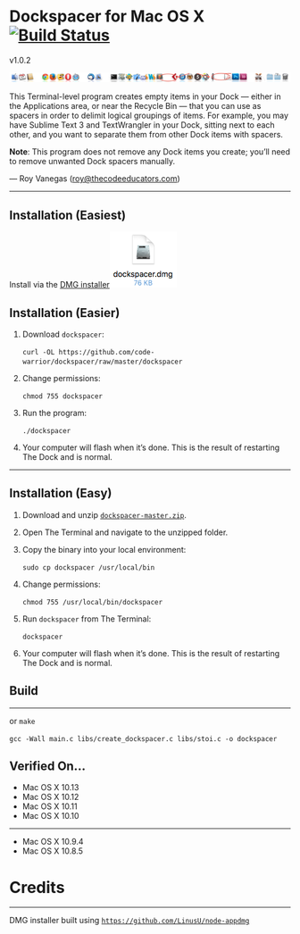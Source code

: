# Dockspacer for Mac OS X [![Build Status](https://travis-ci.org/code-warrior/dockspacer.svg?branch=master)](https://travis-ci.org/code-warrior/dockspacer)

v1.0.2

![Dockspacer screenshot](img/dockspacer.png "Dockspacer screenshot")

This Terminal-level program creates empty items in your Dock — either in the Applications area, or near the Recycle Bin — that you can use as spacers in order to delimit logical groupings of items. For example, you may have Sublime Text 3 and TextWrangler in your Dock, sitting next to each other, and you want to separate them from other Dock items with spacers.

**Note**: This program does not remove any Dock items you create; you’ll need to remove unwanted Dock spacers manually.

— Roy Vanegas (roy@thecodeeducators.com)

---

## Installation (Easiest)

Install via the [DMG installer![Screen shot of dockspacer.dmg icon](img/dockspacer-dmg-screenshot.png)](https://github.com/code-warrior/dockspacer/raw/master/dmg/dockspacer.dmg)

## Installation (Easier)

1. Download `dockspacer`:

   `curl -OL https://github.com/code-warrior/dockspacer/raw/master/dockspacer`

2. Change permissions:

   `chmod 755 dockspacer`

3. Run the program:

   `./dockspacer`

4. Your computer will flash when it’s done. This is the result of restarting The Dock and is normal.

---

## Installation (Easy)

1. Download and unzip [`dockspacer-master.zip`](https://github.com/code-warrior/dockspacer/archive/master.zip).

2. Open The Terminal and navigate to the unzipped folder.

3. Copy the binary into your local environment:

   `sudo cp dockspacer /usr/local/bin`

4. Change permissions:

   `chmod 755 /usr/local/bin/dockspacer`

5. Run `dockspacer` from The Terminal:

   `dockspacer`

6. Your computer will flash when it’s done. This is the result of restarting The Dock and is normal.

## Build
---



or
   `make`

   `gcc -Wall main.c libs/create_dockspacer.c libs/stoi.c -o dockspacer`

## Verified On...
* Mac OS X 10.13
* Mac OS X 10.12
* Mac OS X 10.11
* Mac OS X 10.10
---

* Mac OS X 10.9.4
* Mac OS X 10.8.5

# Credits
---


DMG installer built using [`https://github.com/LinusU/node-appdmg`](https://github.com/LinusU/node-appdmg)
